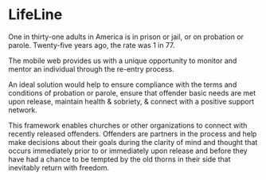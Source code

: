 # LifeLine

One in thirty-one adults in America is in prison or jail, or on probation or parole.  Twenty-five years ago, the rate was 1 in 77.

The mobile web provides us with a unique opportunity to monitor and mentor an individual through the re-entry process.

An ideal solution would help to ensure compliance with the terms and conditions of probation or parole, ensure that offender basic needs are met upon release, maintain health & sobriety, & connect with a positive support network.

This framework enables churches or other organizations to connect with recently released offenders. Offenders are partners in the process and help make decisions about their goals during the clarity of mind and thought that occurs immediately prior to or immediately upon release and before they have had a chance to be tempted by the old thorns in their side that inevitably return with freedom.

